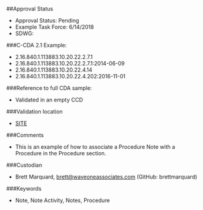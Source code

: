 ##Approval Status 

* Approval Status: Pending
* Example Task Force: 6/14/2018
* SDWG: 

###C-CDA 2.1 Example: 

* 2.16.840.1.113883.10.20.22.2.7.1
* 2.16.840.1.113883.10.20.22.2.7.1:2014-06-09
* 2.16.840.1.113883.10.20.22.4.14
* 2.16.840.1.113883.10.20.22.4.202:2016-11-01

###Reference to full CDA sample:

* Validated in an empty CCD

###Validation location

* [SITE](https://sitenv.org/c-cda-validator)


###Comments

* This is an example of how to associate a Procedure Note with a Procedure in the Procedure section. 

###Custodian

* Brett Marquard, brett@waveoneassociates.com (GitHub: brettmarquard)

###Keywords

* Note, Note Activity, Notes, Procedure




